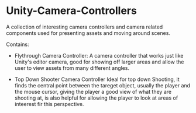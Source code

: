 # Unity-Camera-Controllers
A collection of interesting camera controllers and camera related components used for presenting assets and moving around scenes. 

Contains:
- Flythrough Camera Controller:
  A camera controller that works just like Unity's editor camera, good for showing off larger areas and allow the user to view assets from many different angles.
  
 - Top Down Shooter Camera Controller
  Ideal for top down Shooting, it finds the central point between the tareget object, usually the player and the mouse cursor, giving the player a good view of what they are shooting at, is also helpful for allowing the player to look at areas of inteerest fir this perspective. 
